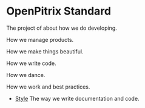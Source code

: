 # OpenPitrix Standard

The project of about how we do developing.

How we manage products.

How we make things beautiful.

How we write code.

How we dance.

How we work and best practices.

* [Style](./Style/README.md) The way we write documentation and code.
